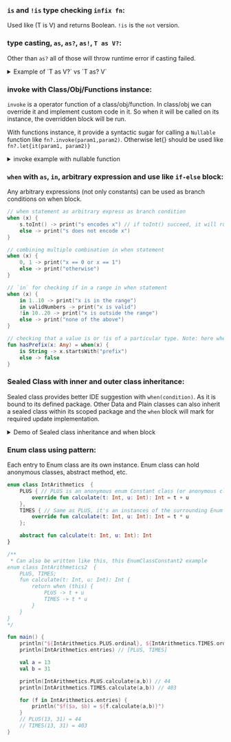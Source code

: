 ### `is` and `!is` type checking `infix fn`:
Used like (T is V) and returns Boolean. `!is` is the `not` version.

### type casting, `as`, `as?`, `as!`, `T as V?`:
Other than `as?` all of those will throw runtime error if casting failed.

<details>

<summary>Example of `T as V?` vs `T as? V`</summary>

```kotlin
fun main() {
    asChecking(12)
    asChecking("12")
}

fun asChecking(y: Any){
    // val str: String? = y as String? // it's nullable (either null or string), but if casting fails (Int to String), it will throw a runtime exception
    val str2: String? = y as? String // same, but if casting fails, null will be assigned, no runtime error will happen, hence `as? is safe cast`
    println("$str $str2")
}
```

</details>

### invoke with Class/Obj/Functions instance:
`invoke` is a operator function of a class/obj/function. In class/obj we can override it and implement custom code in it. So when it will be called on its instance, the overridden block will be run.

With functions instance, it provide a syntactic sugar for calling a `Nullable` function like `fn?.invoke(param1,param2)`. Otherwise let{} should be used like `fn?.let{it(param1, param2)}`

<details>

<summary>invoke example with nullable function</summary>

```kotlin
fun greetingFun(name: String) = "Hello, $name from greetingFun"
private var sth: ((v: String) -> Unit)? = null

fun main() {
    val greeting = { name: String -> "Hello, $name!" }
    println(greeting.invoke("World"))
    println(greeting("World!"))

    // println((::greeting)("World!")) // error, References to variables and parameters are unsupported
    // println((::greeting).invoke("World!")) // error, same

    println((::greetingFun)("World!")) // ok, as `greetingFun` is not a variable/var/val, its a function
    // println(greetingFun.invoke("World!")) // error, will not work, 'greetingFun(...)' expected
    println(::greetingFun.invoke("World!!")) // ok

    sth = { i -> println("Calling Nullable: $i") }
    sth?.invoke("using invoke")
    sth?.let { it("Using let") }
    // if (sth != null) sth("Using Null Check") // will not work, ide will suggest for sth?.invoke(....)

    sth = fun (s: String) = println("\nNeat way to call a $s")
    sth?.invoke("Nullable")

    sth?.also { it.invoke("Functional Nullable Property") }
    sth?.let{ it(("Something Else")) }

    // with if check, making a local copy will work without invoke
    if (sth != null) {
        val localCopySth = sth
        if (localCopySth != null) {
            localCopySth("Using Null Check")
        }
    }
}
```
</details>

### `when` with `as`, `in`, arbitrary expression and use like `if-else` block:
Any arbitrary expressions (not only constants) can be used as branch conditions on when block.

```kotlin
// when statement as arbitrary express as branch condition
when (x) {
    s.toInt() -> print("s encodes x") // if toInt() succeed, it will run
    else -> print("s does not encode x")
}

// combining multiple combination in when statement
when (x) {
    0, 1 -> print("x == 0 or x == 1")
    else -> print("otherwise")
}

// `in` for checking if in a range in when statement
when (x) {
    in 1..10 -> print("x is in the range")
    in validNumbers -> print("x is valid")
    !in 10..20 -> print("x is outside the range")
    else -> print("none of the above")
}

// checking that a value is or !is of a particular type. Note: here when is an expression as it assigned the returned value to something
fun hasPrefix(x: Any) = when(x) {
    is String -> x.startsWith("prefix")
    else -> false
}
```



### Sealed Class with inner and outer class inheritance:
Sealed class provides better IDE suggestion with `when(condition)`. As it is bound to its defined package. Other Data and Plain classes can also inherit a sealed class within its scoped package and the `when` block will mark for required update implementation.

<details>

<summary>Demo of Sealed class inheritance and when block</summary>

```kotlin
sealed class LatestNewsUiState {
    data class Success(val news: List<String>): LatestNewsUiState()
    data class Error(val exception: String): LatestNewsUiState()
}

fun handleResponse(call: LatestNewsUiState) {
    when (call) {
        is LatestNewsUiState.Error -> println(call.exception)
        is LatestNewsUiState.Success -> println(call.news.joinToString(", "))
        is Processing -> println(call.status)
    }
}

fun main() {
    val networkCallProcessing = Processing()
    handleResponse(networkCallProcessing)

    val netWorkCallSuccess = LatestNewsUiState.Success(listOf("News One", "News Two", "News Three", "News Four"))
    handleResponse(netWorkCallSuccess)

    val newWorkCallError = LatestNewsUiState.Error("Bad Request")
    handleResponse(newWorkCallError)

    println("Type Checking with `is`=> 7 is an Int: ${7 is Int}")
}

class Processing: LatestNewsUiState() {
    val status = "Network call is being processed now"
}
```

</details>

### Enum class using pattern:
Each entry to Enum class are its own instance. Enum class can hold anonymous classes, abstract method, etc.
```kotlin
enum class IntArithmetics  {
    PLUS { // PLUS is an anonymous enum Constant class (or anonymous class constant)
        override fun calculate(t: Int, u: Int): Int = t + u
    },
    TIMES { // Same as PLUS, it's an instances of the surrounding Enum class
        override fun calculate(t: Int, u: Int): Int = t * u
    };

    abstract fun calculate(t: Int, u: Int): Int
}

/**
 * Can also be written like this, this EnumClassConstant2 example
enum class IntArithmetics2  {
    PLUS, TIMES;
    fun calculate(t: Int, u: Int): Int {
        return when (this) {
            PLUS -> t + u
            TIMES -> t * u
        }
    }
}
*/

fun main() {
    println("${IntArithmetics.PLUS.ordinal}, ${IntArithmetics.TIMES.ordinal}") // 0, 1
    println(IntArithmetics.entries) // [PLUS, TIMES]

    val a = 13
    val b = 31

    println(IntArithmetics.PLUS.calculate(a,b)) // 44
    println(IntArithmetics.TIMES.calculate(a,b)) // 403

    for (f in IntArithmetics.entries) {
        println("$f($a, $b) = ${f.calculate(a,b)}")
    }
    // PLUS(13, 31) = 44
    // TIMES(13, 31) = 403
}
```